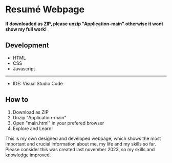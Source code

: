 # Resumé Webpage
**If downloaded as ZIP, please unzip "Application-main" otherwise it wont show my full work!**


## Development

- HTML
- CSS
- Javascript
------------
- IDE: Visual Studio Code

## How to 

1. Download as ZIP
2. Unzip "Application-main"
3. Open "main.html" in your prefered browser
4. Explore and Learn!
   



This is my own designed and developed webpage, which shows the most important and crucial information about me, my life and my skills so far.
Please consider this was created last november 2023, so my skills and knowledge improved. 

